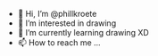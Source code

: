 - 👋 Hi, I’m @phillkroete
- 👀 I’m interested in drawing
- 🌱 I’m currently learning drawing XD
- 📫 How to reach me ...

<!---
phillkroete/phillkroete is a ✨ special ✨ repository because its `README.md` (this file) appears on your GitHub profile.
You can click the Preview link to take a look at your changes.
--->
